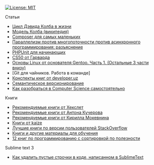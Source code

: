 [![License: MIT](https://img.shields.io/badge/License-MIT-yellow.svg)](https://opensource.org/licenses/MIT)

Статьи

- [Цикл Дэвида Колба в жизни](https://habr.com/ru/post/159321/)
- [Модель Колба (википедия)](https://ru.wikipedia.org/wiki/%D0%9C%D0%BE%D0%B4%D0%B5%D0%BB%D1%8C_%D0%9A%D0%BE%D0%BB%D0%B1%D0%B0)
- [Composer для самых маленьких](https://habr.com/ru/post/439200/)
- [Параллелизм против многопоточности против асинхронного программирования: разъяснение](https://habr.com/ru/post/337528/)
- [PHPUnit для начинающих](https://phpprofi.ru/blogs/post/24)
- [CS50 от Гарварда](https://javarush.ru/quests/QUEST_HARVARD_CS50)
- [Основы Linux от основателя Gentoo. Часть 1. (Остальные 3 части внизу)](https://habr.com/ru/post/99041/)
- [Git для чайников. Работа в команде]
- [Конспекты книг от developer.uz](http://developer.uz)
- [Семантическое версионирование](https://semver.org/lang/ru/)
- [Как разобраться в Computer Science самостоятельно](https://tproger.ru/curriculum/computer-science-step-by-step/)

Книги

- [Рекомендуемые книги от Хекслет](https://github.com/ipkroks/articles/blob/master/Books.md)
- [Рекомендуемые книги от Антона Кучерова](https://idexter.ru/books/)
- [Рекомендуемые книги от Кирилла Мокевнина](https://github.com/mokevnin/railsify/wiki/Books)
- [Книги от kaize](https://github.com/kaize/kaize.github.io/blob/master/pages/books.md)
- [Лучшие книги по версии пользователей StackOverflow](http://www.dev-books.com)
- [Книги и другие материалы для обучения](https://ru.stackoverflow.com/questions/454683/Книги-и-другие-материалы-для-обучения)
- [12 книг по программированию с сортировкой по полезности](https://www.quora.com/What-are-some-books-a-programmer-must-read)

Sublime text 3

- [Как удалить пустые строчки в коде, написанном в SublimeText](http://blogo-daru.ru/2015/10/07/kak-udalit-pustye-strochki-v-kode-napisannom-v-sublimetext/)
